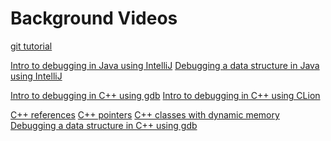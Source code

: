 # Background Videos

[git tutorial](https://www.youtube.com/watch?v=USjZcfj8yxE)

[Intro to debugging in Java using IntelliJ](https://www.youtube.com/watch?v=59RC8gVPlvk)
[Debugging a data structure in Java using IntelliJ]()

[Intro to debugging in C++ using gdb](https://www.youtube.com/watch?v=Dq8l1_-QgAc)
[Intro to debugging in C++ using CLion](https://www.youtube.com/watch?v=wUZyoAnPdCY)

[C++ references](https://www.youtube.com/watch?v=OCL7mSFCIx0)
[C++ pointers](https://www.youtube.com/watch?v=2ybLD6_2gKM)
[C++ classes with dynamic memory](https://www.youtube.com/watch?v=BvR1Pgzzr38)
[Debugging a data structure in C++ using gdb]()
